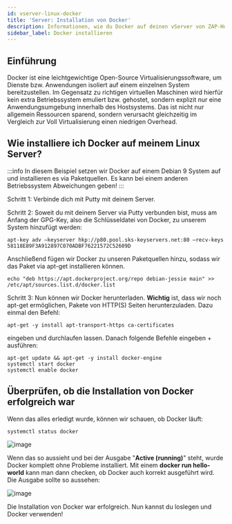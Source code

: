 ```yaml
---
id: vserver-linux-docker
title: 'Server: Installation von Docker'
description: Informationen, wie du Docker auf deinen vServer von ZAP-Hosting installieren kannst - ZAP-Hosting.com Dokumentation
sidebar_label: Docker installieren
---
```


## Einführung

Docker ist eine leichtgewichtige Open-Source Virtualisierungssoftware, um Dienste bzw. Anwendungen isoliert auf einem einzelnen System bereitzustellen. Im Gegensatz zu richtigen virtuellen Maschinen wird hierfür kein extra Betriebssystem emuliert bzw. gehostet, sondern explizit nur eine Anwendungsumgebung innerhalb des Hostsystems. Das ist nicht nur allgemein Ressourcen sparend, sondern verursacht gleichzeitig im Vergleich zur Voll Virtualisierung einen niedrigen Overhead.

## Wie installiere ich Docker auf meinem Linux Server?

:::info
In diesem Beispiel setzen wir Docker auf einem Debian 9 System auf und installieren es via Paketquellen. Es kann bei einem anderen Betriebssystem Abweichungen geben!
:::

Schritt 1: Verbinde dich mit Putty mit deinem Server.

Schritt 2: Soweit du mit deinem Server via Putty verbunden bist, muss am Anfang der GPG-Key, also die Schlüsseldatei von Docker, zu unserem System hinzufügt werden:
```
apt-key adv –keyserver hkp://p80.pool.sks-keyservers.net:80 –recv-keys 58118E89F3A912897C070ADBF76221572C52609D
```

Anschließend fügen wir Docker zu unseren Paketquellen hinzu, sodass wir das Paket via apt-get installieren können.
```
echo "deb https://apt.dockerproject.org/repo debian-jessie main" >> /etc/apt/sources.list.d/docker.list 
```

Schritt 3: Nun können wir Docker herunterladen. 
**Wichtig** ist, dass wir noch apt-get ermöglichen, Pakete von HTTP(S) Seiten herunterzuladen. 
Dazu einmal den Befehl: 
```
apt-get -y install apt-transport-https ca-certificates 
```
eingeben und durchlaufen lassen. Danach folgende Befehle eingeben + ausführen: 
```
apt-get update && apt-get -y install docker-engine
systemctl start docker
systemctl enable docker
```

## Überprüfen, ob die Installation von Docker erfolgreich war

Wenn das alles erledigt wurde, können wir schauen, ob Docker läuft: 
```
systemctl status docker 
```


![image](https://user-images.githubusercontent.com/13604413/172061231-1bbde11c-85b9-47a7-9f88-44e31144d1c8.png)


Wenn das so aussieht und bei der Ausgabe "**Active (running)**" steht, wurde Docker komplett ohne Probleme installiert. 
Mit einem **docker run hello-world** kann man dann checken, ob Docker auch korrekt ausgeführt wird.
Die Ausgabe sollte so aussehen:

![image](https://user-images.githubusercontent.com/13604413/172061244-6834dae0-f14a-43ad-85d6-b5bf74ea89f8.png)


Die Installation von Docker war erfolgreich. Nun kannst du loslegen und Docker verwenden!
